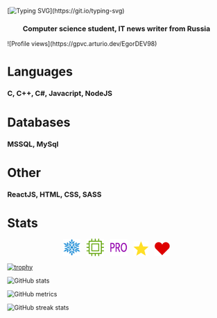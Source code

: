 [![Typing SVG](https://readme-typing-svg.herokuapp.com?font=&size=45&duration=2500&color=000000&background=FFFFFF&center=true&vCenter=true&width=800&height=100&lines=%D0%9F%D1%80%D0%B8%D0%B2%D0%B5%D1%82+%D0%B2%D1%81%D0%B5%D0%BC!+%F0%9F%91%8B;%D0%9C%D0%B5%D0%BD%D1%8F+%D0%B7%D0%BE%D0%B2%D1%83%D1%82+%D0%95%D0%B3%D0%BE%D1%80!)](https://git.io/typing-svg)

<h3 align="center">
  Computer science student, IT news writer from Russia
</h3>
![Profile views](https://gpvc.arturio.dev/EgorDEV98)

# Languages
<h3>C, C++, C#, Javacript, NodeJS</h3>

# Databases
<h3>MSSQL, MySql</h3>

# Other
<h3>ReactJS, HTML, CSS, SASS</h3>

# Stats
<p align="center"><a href='https://archiveprogram.github.com/'><img src='https://raw.githubusercontent.com/acervenky/animated-github-badges/master/assets/acbadge.gif' width='40' height='40'></a> <a href='https://docs.github.com/en/developers'><img src='https://raw.githubusercontent.com/acervenky/animated-github-badges/master/assets/devbadge.gif' width='40' height='40'></a> <a href='https://github.com/pricing'><img src='https://raw.githubusercontent.com/acervenky/animated-github-badges/master/assets/pro.gif' width='40' height='40'></a> <a href='https://stars.github.com/'><img src='https://raw.githubusercontent.com/acervenky/animated-github-badges/master/assets/starbadge.gif' width='35' height='35'></a> <a href='https://docs.github.com/en/github/supporting-the-open-source-community-with-github-sponsors'><img src='https://raw.githubusercontent.com/acervenky/animated-github-badges/master/assets/sponsorbadge.gif' width='35' height='35'></a></p>

[![trophy](https://github-profile-trophy.vercel.app/?username=EgorDEV98)](https://github.com/ryo-ma/github-profile-trophy)

![GitHub stats](https://github-readme-stats.vercel.app/api?username=EgorDEV98&show_icons=true&count_private=true)

![GitHub metrics](https://metrics.lecoq.io/EgorDEV98)

![GitHub streak stats](https://github-readme-streak-stats.herokuapp.com/?user=EgorDEV98)
